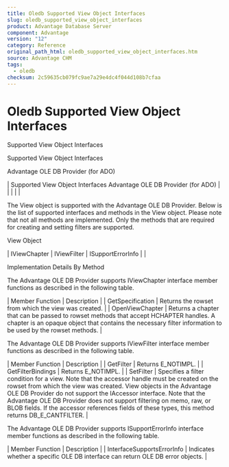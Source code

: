 ```yaml
---
title: Oledb Supported View Object Interfaces
slug: oledb_supported_view_object_interfaces
product: Advantage Database Server
component: Advantage
version: "12"
category: Reference
original_path_html: oledb_supported_view_object_interfaces.htm
source: Advantage CHM
tags:
  - oledb
checksum: 2c59635cb079fc9ae7a29e4dc4f044d108b7cfaa
---
```


# Oledb Supported View Object Interfaces

Supported View Object Interfaces

Supported View Object Interfaces

Advantage OLE DB Provider (for ADO)

| Supported View Object Interfaces  Advantage OLE DB Provider (for ADO) |  |  |  |  |

The View object is supported with the Advantage OLE DB Provider. Below is the list of supported interfaces and methods in the View object. Please note that not all methods are implemented. Only the methods that are required for creating and setting filters are supported.

View Object

| IViewChapter | IViewFilter | ISupportErrorInfo |  |

Implementation Details By Method

The Advantage OLE DB Provider supports IViewChapter interface member functions as described in the following table.

| Member Function | Description |
| GetSpecification | Returns the rowset from which the view was created. |
| OpenViewChapter | Returns a chapter that can be passed to rowset methods that accept HCHAPTER handles. A chapter is an opaque object that contains the necessary filter information to be used by the rowset methods. |

The Advantage OLE DB Provider supports IViewFilter interface member functions as described in the following table.

| Member Function | Description |
| GetFilter | Returns E\_NOTIMPL. |
| GetFilterBindings | Returns E\_NOTIMPL. |
| SetFilter | Specifies a filter condition for a view. Note that the accessor handle must be created on the rowset from which the view was created. View objects in the Advantage OLE DB Provider do not support the IAccessor interface. Note that the Advantage OLE DB Provider does not support filtering on memo, raw, or BLOB fields. If the accessor references fields of these types, this method returns DB\_E\_CANTFILTER. |

The Advantage OLE DB Provider supports ISupportErrorInfo interface member functions as described in the following table.

| Member Function | Description |
| InterfaceSupportsErrorInfo | Indicates whether a specific OLE DB interface can return OLE DB error objects. |
